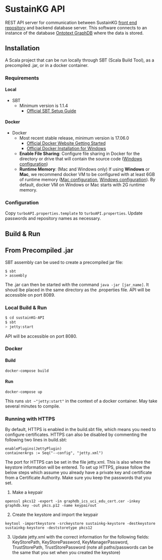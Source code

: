 # SustainKG API #

REST API server for communication between SustainKG [front end repository](https://github.com/greenguy33/sustainKG) and backend database server. This software connects to an instance of the database [Ontotext GraphDB](https://www.ontotext.com/products/graphdb/) where the data is stored.

## Installation ##
A Scala project that can be run locally through SBT (Scala Build Tool), as a precompiled .jar, or in a docker container.

### Requirements ###
#### Local
- SBT 
	- Minimum version is 1.1.4
		- [Official SBT Setup Guide](https://www.scala-sbt.org/release/docs/Setup.html)

#### Docker
- Docker
    - Most recent stable release, minimum version is 17.06.0
      - [Official Docker Website Getting Started](https://docs.docker.com/engine/getstarted/step_one/)
      - [Official Docker Installation for Windows](https://docs.docker.com/docker-for-windows/install/)
    - **Enable File Sharing**:  Configure file sharing in Docker for the directory or drive that will contain the source code ([Windows configuration](https://docs.docker.com/docker-for-windows/#file-sharing))
    - **Runtime Memory**: (Mac and Windows only) If using **Windows** or **Mac**, we recommend docker VM to be configured with at least 6GB of runtime memory ([Mac configuration](https://docs.docker.com/docker-for-mac/#advanced), [Windows configuration](https://docs.docker.com/docker-for-windows/#advanced)).  By default, docker VM on Windows or Mac starts with 2G runtime memory.

### Configuration ###
Copy `turboAPI.properties.template` to `turboAPI.properties`.  Update passwords and repository names as necessary.


## Build & Run ##

## From Precompiled .jar ##
SBT assembly can be used to create a precompiled jar file:
```
$ sbt
> assembly
```
The .jar can then be started with the command `java -jar [jar_name]`. It shoud lbe placed in the same directory as the .properties file. API will be accessible on port 8089.

### Local Build & Run ###
```sh
$ cd sustainKG-API
$ sbt
> jetty:start
```
API will be accessible on port 8080.

### Docker ###
#### Build
```
docker-compose build
```
#### Run
```
docker-compose up
```

This runs `sbt ~"jetty:start"` in the context of a docker container.  May take several minutes to compile.

### Running with HTTPS
By default, HTTPS is enabled in the build.sbt file, which means you need to configure certificates. HTTPS can also be disabled by commenting the following two lines in build.sbt:

```
enablePlugins(JettyPlugin)
containerArgs := Seq("--config", "jetty.xml")
```

The port for HTTPS can be set in the file jetty.xml. This is also where the keystore information will be entered. To set up HTTPS, please follow the below steps which assume you already have a private key and certificate from a Certificate Authority. Make sure you keep the passwords that you set.

1. Make a keypair
```
openssl pkcs12 -export -in graphdb_ics_uci_edu_cert.cer -inkey graphdb.key -out pkcs.p12 -name keypairout
```
2. Create the keystore and import the keypair
```
keytool -importkeystore -srckeystore sustainkg-keystore -destkeystore sustainkg-keystore -deststoretype pkcs12
```
3. Update jetty.xml with the correct information for the following fields: KeyStorePath, KeyStorePassword, KeyManagerPassword, TrustStorePath, TrustStorePassword
(note all paths/passwords can be the same that you set when you created the keystore)
